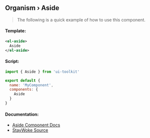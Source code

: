 Organism › Aside
---

> The following is a quick example of how to use this component.


#### Template:

```xml
<el-aside>
  Aside
</el-aside>
```


#### Script:
```js
import { Aside } from 'ui-toolkit'

export default {
  name: 'MyComponent',
  components: {
    Aside
  }
}
```


#### Documentation:

* [Aside Component Docs](https://element.eleme.io/#/en-US/component/container)
* [StayWoke Source](https://github.com/staywoke/ui-toolkit/tree/master/src/components/organisms/aside)
